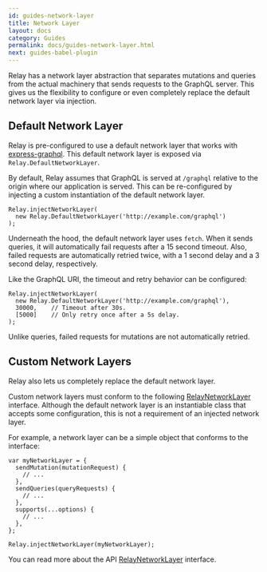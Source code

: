 ```yaml
---
id: guides-network-layer
title: Network Layer
layout: docs
category: Guides
permalink: docs/guides-network-layer.html
next: guides-babel-plugin
---
```


Relay has a network layer abstraction that separates mutations and queries from the actual machinery that sends requests to the GraphQL server. This gives us the flexibility to configure or even completely replace the default network layer via injection.

## Default Network Layer

Relay is pre-configured to use a default network layer that works with [express-graphql](https://github.com/graphql/express-graphql). This default network layer is exposed via `Relay.DefaultNetworkLayer`.

By default, Relay assumes that GraphQL is served at `/graphql` relative to the origin where our application is served. This can be re-configured by injecting a custom instantiation of the default network layer.

```
Relay.injectNetworkLayer(
  new Relay.DefaultNetworkLayer('http://example.com/graphql')
);
```

Underneath the hood, the default network layer uses `fetch`. When it sends queries, it will automatically fail requests after a 15 second timeout. Also, failed requests are automatically retried twice, with a 1 second delay and a 3 second delay, respectively.

Like the GraphQL URI, the timeout and retry behavior can be configured:

```{3-4}
Relay.injectNetworkLayer(
  new Relay.DefaultNetworkLayer('http://example.com/graphql'),
  30000,    // Timeout after 30s.
  [5000]    // Only retry once after a 5s delay.
);
```

Unlike queries, failed requests for mutations are not automatically retried.

## Custom Network Layers

Relay also lets us completely replace the default network layer.

Custom network layers must conform to the following [RelayNetworkLayer](interfaces-relay-network-layer.html) interface. Although the default network layer is an instantiable class that accepts some configuration, this is not a requirement of an injected network layer.

For example, a network layer can be a simple object that conforms to the interface:

```
var myNetworkLayer = {
  sendMutation(mutationRequest) {
    // ...
  },
  sendQueries(queryRequests) {
    // ...
  },
  supports(...options) {
    // ...
  },
};

Relay.injectNetworkLayer(myNetworkLayer);
```

You can read more about the API [RelayNetworkLayer](interfaces-relay-network-layer.html) interface.
